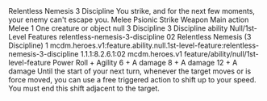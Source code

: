<ability>
  <name>Relentless Nemesis</name>
  <cost>3 Discipline</cost>
  <flavor>You strike, and for the next few moments, your enemy can&apos;t escape you.</flavor>
  <keywords>
    <keyword>Melee</keyword>
    <keyword>Psionic</keyword>
    <keyword>Strike</keyword>
    <keyword>Weapon</keyword>
  </keywords>
  <type>Main action</type>
  <distance>Melee 1</distance>
  <target>One creature or object</target>
  <metadata>
    <class>null</class>
    <cost>3 Discipline</cost>
    <cost_amount>3</cost_amount>
    <cost_resource>Discipline</cost_resource>
    <feature_type>ability</feature_type>
    <file_dpath>Null/1st-Level Features</file_dpath>
    <item_id>relentless-nemesis-3-discipline</item_id>
    <item_index>02</item_index>
    <item_name>Relentless Nemesis (3 Discipline)</item_name>
    <level>1</level>
    <scc>mcdm.heroes.v1:feature.ability.null.1st-level-feature:relentless-nemesis-3-discipline</scc>
    <scdc>1.1.1:8.2.6.1:02</scdc>
    <source>mcdm.heroes.v1</source>
    <type>feature/ability/null/1st-level-feature</type>
  </metadata>
  <effects>
    <effect type="roll">
      <roll>Power Roll + Agility</roll>
      <t1>6 + A damage</t1>
      <t2>8 + A damage</t2>
      <t3>12 + A damage</t3>
    </effect>
    <effect type="mundane">Until the start of your next turn, whenever the target moves or is force moved, you can use a free triggered action to shift up to your speed. You must end this shift adjacent to the target.</effect>
  </effects>
</ability>
